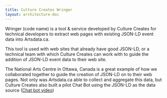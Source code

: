 ```yaml
---
title: Culture Creates Wringer
layout: architecture-doc
---
```


Wringer (code name) is a tool & service developed by Culture Creates for technical developers to extract web pages with existing JSON-LD event data into Artsdata.ca.

This tool is used with web sites that already have good JSON-LD, or a technical team with which Culture Creates can work with to guide the addition of JSON-LD event data to their web site.

The National Arts Centre in Ottawa, Canada is a great example of how we collaborated together to guide the creation of JSON-LD on to their web pages.  Not only was Artsdata.ca able to collect and aggregate this data, but Culture Creates also built a pilot Chat Bot using the JSON-LD as the data source ([Chat bot video](https://youtu.be/WalOgD41kDE))
